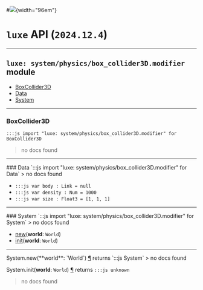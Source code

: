 #![](../../../../../../../../../images/luxe-dark.svg){width="96em"}

# `luxe` API (`2024.12.4`)  


---

## `luxe: system/physics/box_collider3D.modifier` module

- [BoxCollider3D](#boxcollider3d)   
- [Data](#data)   
- [System](#system)   

---

### BoxCollider3D
`:::js import "luxe: system/physics/box_collider3D.modifier" for BoxCollider3D`
> no docs found


<hr/>
### Data
`:::js import "luxe: system/physics/box_collider3D.modifier" for Data`
> no docs found

- `:::js var body : Link = null`
- `:::js var density : Num = 1000`
- `:::js var size : Float3 = [1, 1, 1]`

<hr/>
### System
`:::js import "luxe: system/physics/box_collider3D.modifier" for System`
> no docs found

- [new](#System.new)(**world**: `World`)
- [init](#System.init)(**world**: `World`)

<hr/>
<endpoint module="luxe: system/physics/box_collider3D.modifier" class="System" signature="new(world : World)"></endpoint>
<signature id="System.new">System.new(**world**: `World`)
<a class="headerlink" href="#System.new" title="Permanent link">¶</a></signature>
<span class='api_ret'>returns</span> `:::js System`
> no docs found   

<endpoint module="luxe: system/physics/box_collider3D.modifier" class="System" signature="init(world : World)"></endpoint>
<signature id="System.init">System.init(**world**: `World`)
<a class="headerlink" href="#System.init" title="Permanent link">¶</a></signature>
<span class='api_ret'>returns</span> `:::js unknown`
> no docs found   

